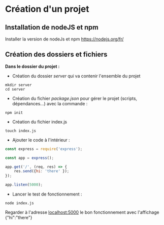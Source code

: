 # Création d'un projet

## Installation de nodeJS et npm
Installer la version de nodeJs et npm
https://nodejs.org/fr/

## Création des dossiers et fichiers

**Dans le dossier du projet :**

- Création du dossier *server* qui va contenir l'ensemble du projet
```
mkdir server
cd server
```

- Création du fichier *package.json* pour gérer le projet (scripts, dépendances...) avec la commande :
```
npm init
```

- Création du fichier index.js
```
touch index.js
```


- Ajouter le code à l'intérieur :
```javascript
const express = require('express');

const app = express();

app.get('/', (req, res) => {
    res.send({hi: 'there' });
});

app.listen(5000);

```

- Lancer le test de fonctionnement :
```
node index.js
```
Regarder à l'adresse [localhost:5000](localhost:5000) le bon fonctionnement avec l'affichage {"hi":"there"}
